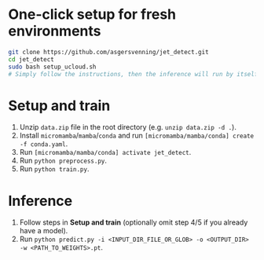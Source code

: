 # One-click setup for fresh environments
```sh
git clone https://github.com/asgersvenning/jet_detect.git
cd jet_detect
sudo bash setup_ucloud.sh
# Simply follow the instructions, then the inference will run by itself
```

# Setup and train
1. Unzip `data.zip` file in the root directory (e.g. `unzip data.zip -d .`).
2. Install `micromamba`/`mamba`/`conda` and run `[micromamba/mamba/conda] create -f conda.yaml`.
3. Run `[micromamba/mamba/conda] activate jet_detect`.
4. Run `python preprocess.py`.
5. Run `python train.py`.

# Inference
1. Follow steps in **Setup and train** (optionally omit step 4/5 if you already have a model).
2. Run `python predict.py -i <INPUT_DIR_FILE_OR_GLOB> -o <OUTPUT_DIR> -w <PATH_TO_WEIGHTS>.pt`.
